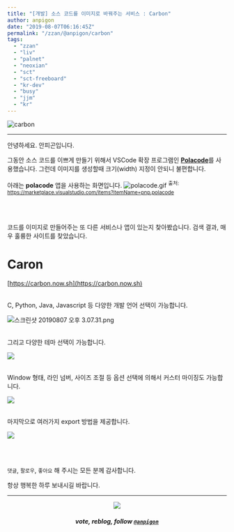 ```yaml
---
title: "[개발] 소스 코드를 이미지로 바꿔주는 서비스 : Carbon"
author: anpigon
date: "2019-08-07T06:16:45Z"
permalink: "/zzan/@anpigon/carbon"
tags:
  - "zzan"
  - "liv"
  - "palnet"
  - "neoxian"
  - "sct"
  - "sct-freeboard"
  - "kr-dev"
  - "busy"
  - "jjm"
  - "kr"
---
```

![carbon](https://files.steempeak.com/file/steempeak/anpigon/zsKeRB9E-E18489E185B3E1848FE185B3E18485E185B5E186ABE18489E185A3E186BA202019-08-0720E1848BE185A9E18492E185AE203.05.15.png)

***

안녕하세요. 안피곤입니다.

그동안 소스 코드를 이쁘게 만들기 위해서 VSCode 확장 프로그램인 [**Polacode**](https://marketplace.visualstudio.com/items?itemName=pnp.polacode)를 사용했습니다. 그런데 이미지를 생성할때 크기(width) 지정이 안되니 불편합니다.

아래는 **polacode** 앱을 사용하는 화면입니다.
![polacode.gif](https://files.steempeak.com/file/steempeak/anpigon/CVsYSdCU-usage.gif)
<sup>출처: https://marketplace.visualstudio.com/items?itemName=pnp.polacode</sup>

<br>
<br>

코드를 이미지로 만들어주는 또 다른 서비스나 앱이 있는지 찾아봤습니다. 검색 결과, 매우 훌륭한 사이트를 찾았습니다.

# Caron

[https://carbon.now.sh](https://carbon.now.sh)

<br>C, Python, Java, Javascript 등 다양한 개발 언어 선택이 가능합니다.

![스크린샷 20190807 오후 3.07.31.png](https://files.steempeak.com/file/steempeak/anpigon/wSV02sMi-E18489E185B3E1848FE185B3E18485E185B5E186ABE18489E185A3E186BA202019-08-0720E1848BE185A9E18492E185AE203.07.31.png)

<br>그리고 다양한 테마 선택이 가능합니다.

![](https://files.steempeak.com/file/steempeak/anpigon/TDTJvFKc-E18489E185B3E1848FE185B3E18485E185B5E186ABE18489E185A3E186BA202019-08-0720E1848BE185A9E18492E185AE203.07.37.png)

<br>Window 형태, 라인 넘버, 사이즈 조절 등 옵션 선택에 의해서 커스터 마이징도 가능합니다. 

![](https://files.steempeak.com/file/steempeak/anpigon/vwXzw9uS-E18489E185B3E1848FE185B3E18485E185B5E186ABE18489E185A3E186BA202019-08-0720E1848BE185A9E18492E185AE203.07.48.png)

<br>마지막으로 여러가지 export 방법을 제공합니다.

![](https://files.steempeak.com/file/steempeak/anpigon/6D8XRg8b-E18489E185B3E1848FE185B3E18485E185B5E186ABE18489E185A3E186BA202019-08-0720E1848BE185A9E18492E185AE203.07.56.png)

<br>
<br>

 `댓글`, `팔로우`, `좋아요` 해 주시는 모든 분께 감사합니다.

항상 행복한 하루 보내시길 바랍니다.

***

<center><img src='https://steemitimages.com/400x0/https://cdn.steemitimages.com/DQmQmWhMN6zNrLmKJRKhvSScEgWZmpb8zCeE2Gray1krbv6/BC054B6E-6F73-46D0-88E4-C88EB8167037.jpeg'><h5>vote, reblog, follow <code><a href='/@anpigon'>@anpigon</a></code></h5></center>

<br>
